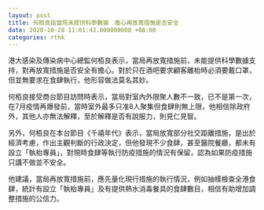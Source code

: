 ```yaml
---
layout: post
title: 何栢良指當局未提供科學數據　擔心再放寬措施是否安全
date: 2020-10-28 11:01:43.000000000 +08:00
categories: rthk
---
```


港大感染及傳染病中心總監何栢良表示，當局再放寬措施前，未能提供科學數據支持，對再放寬措施是否安全有擔心。對於只在酒吧要求顧客離枱時必須要戴口罩，但並無要求在食肆執行，他形容做法莫名其妙。

何栢良接受商台節目訪問時表示，當局對室內外限聚人數不一致，已不是第一次，在7月疫情再爆發前，當時室外最多只准8人聚集但食肆則無上限，他相信除政府外，其他人亦無法解釋，至於解釋是否有說服力，則見仁見智。

另外，何栢良在本台節目《千禧年代》表示，當局放寬部分社交距離措施，是出於經濟考慮，作出主觀判斷的行政決定，但他發現不少食肆，甚至醫院餐廳，都未有設立「執枱專員」，對現時食肆等執行防疫措施的情況有保留，認為如果防疫措施只講不做並不安全。

他建議，當局再放寬措施前，應先量化現行措施的執行情況，例如抽樣檢查全港食肆，統計有設立「執枱專員」及有提供熱水消毒餐具的食肆數目，相信有助增加調整措施的公信力。
